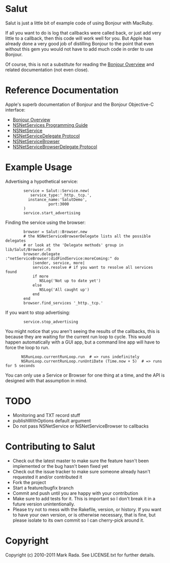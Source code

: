 Salut
=====

Salut is just a little bit of example code of using Bonjour with MacRuby.

If all you want to do is log that callbacks were called back, or just add
very little to a callback, then this code will work well for you. But Apple
has already done a very good job of distilling Bonjour to the point that
even without this gem you would not have to add much code in order to use
Bonjour.

Of course, this is not a substitute for reading the [Bonjour Overview](http://developer.apple.com/library/mac/#documentation/Cocoa/Conceptual/NetServices/Introduction.html%23//apple_ref/doc/uid/TP40002445-SW1) and related documentation (not even close).

Reference Documentation
=======================

Apple's superb documentation of Bonjour and the Bonjour Objective-C interface:

- [Bonjour Overview](http://developer.apple.com/library/mac/#documentation/Cocoa/Conceptual/NetServices/Introduction.html%23//apple_ref/doc/uid/TP40002445-SW1)
- [NSNetServices Programming Guide](http://developer.apple.com/library/ios/#documentation/Networking/Conceptual/NSNetServiceProgGuide/Introduction.html)
- [NSNetService](http://developer.apple.com/library/mac/#documentation/Cocoa/Reference/Foundation/Classes/NSNetService_Class/Reference/Reference.html)
- [NSNetServiceDelegate Protocol](http://developer.apple.com/library/ios/#documentation/cocoa/reference/NSNetServiceDelegate_Protocol/Reference/Reference.html)
- [NSNetServiceBrowser](http://developer.apple.com/library/mac/#documentation/Cocoa/Reference/Foundation/Classes/NSNetServiceBrowser_Class/Reference/Reference.html)
- [NSNetServiceBrowserDelegate Protocol](http://developer.apple.com/library/ios/#documentation/cocoa/reference/NSNetServiceBrowserDelegate_Protocol/Reference/Reference.html)

Example Usage
=============

Advertising a hypothetical service:

            service = Salut::Service.new(
               service_type:'_http._tcp.',
              instance_name:'SalutDemo',
                       port:3000
            )
            service.start_advertising

Finding the service using the browser:

            browser = Salut::Browser.new
            # the NSNetServiceBrowserDelegate lists all the possible delegates
            # or look at the 'Delegate methods' group in lib/Salut/Browser.rb
            browser.delegate :"netServiceBrowser:didFindService:moreComing:" do
                |sender, service, more|
                service.resolve # if you want to resolve all services found
                if more
                   NSLog('Not up to date yet')
                else
                   NSLog('All caught up')
                end
            end
            browser.find_services '_http._tcp.'

If you want to stop advertising:

            service.stop_advertising

You might notice that you aren't seeing the results of the callbacks, this is because
they are waiting for the current run loop to cycle. This would happen automatically with
a GUI app, but a command line app will have to force the loop to run.

           NSRunLoop.currentRunLoop.run  # => runs indefinitely
           NSRunLoop.currentRunLoop.runUntiDate (Time.now + 5)  # => runs for 5 seconds

You can only use a Service or Browser for one thing at a time, and the API is designed
with that assumption in mind.

TODO
====

- Monitoring and TXT record stuff
- publishWithOptions default argument
- Do not pass NSNetService or NSNetServiceBrowser to callbacks

Contributing to Salut
=====================

* Check out the latest master to make sure the feature hasn't been implemented or the bug hasn't been fixed yet
* Check out the issue tracker to make sure someone already hasn't requested it and/or contributed it
* Fork the project
* Start a feature/bugfix branch
* Commit and push until you are happy with your contribution
* Make sure to add tests for it. This is important so I don't break it in a future version unintentionally.
* Please try not to mess with the Rakefile, version, or history. If you want to have your own version, or is otherwise necessary, that is fine, but please isolate to its own commit so I can cherry-pick around it.

Copyright
=========

Copyright (c) 2010-2011 Mark Rada. See LICENSE.txt for
further details.

